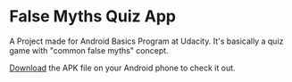 # False Myths Quiz App
A Project made for Android Basics Program at Udacity.
It's basically a quiz game with "common false myths" concept.

<a href="https://github.com/chotaa/False_Myths_Quiz/raw/master/FalseMyths_v6.apk">Download</a> the APK file on your Android phone to check it out.
